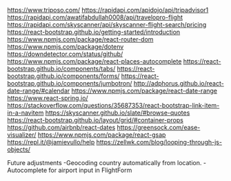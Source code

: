 https://www.triposo.com/
https://rapidapi.com/apidojo/api/tripadvisor1
https://rapidapi.com/awatifabdullah0008/api/travelopro-flight
https://rapidapi.com/skyscanner/api/skyscanner-flight-search/pricing
https://react-bootstrap.github.io/getting-started/introduction
https://www.npmjs.com/package/react-router-dom
https://www.npmjs.com/package/dotenv
https://downdetector.com/status/github/
https://www.npmjs.com/package/react-places-autocomplete
https://react-bootstrap.github.io/components/tabs/
https://react-bootstrap.github.io/components/forms/
https://react-bootstrap.github.io/components/jumbotron/
http://adphorus.github.io/react-date-range/#calendar
https://www.npmjs.com/package/react-date-range
https://www.react-spring.io/
https://stackoverflow.com/questions/35687353/react-bootstrap-link-item-in-a-navitem
https://skyscanner.github.io/slate/#browse-quotes
https://react-bootstrap.github.io/layout/grid/#container-props
https://github.com/airbnb/react-dates
https://greensock.com/ease-visualizer/
https://www.npmjs.com/package/react-gsap
https://repl.it/@jamievullo/help
https://zellwk.com/blog/looping-through-js-objects/


Future adjustments 
-Geocoding country automatically from location.
-Autocomplete for airport input in FlightForm